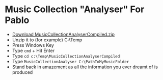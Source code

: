 # Music Collection "Analyser" For Pablo

- [Download MusicCollectionAnalyserCompiled.zip](https://github.com/TheTedster/MusicCollectionAnalyser/blob/master/MusicCollectionAnalyserCompiled.zip)
- Unzip it to (for example) C:\Temp
- Press Windows Key
- Type `cmd` + Hit Enter
- Type `cd c:\Temp\MusicCollectionAnalyserCompiled`
- Type `MusicCollectionAnalyser C:\PathToMyMusicFolder`
- Stand back in amazement as all the information you ever dreamt of is produced

